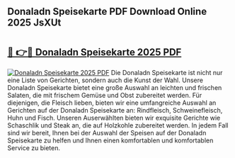 ## Donaladn Speisekarte PDF Download Online 2025 JsXUt

# <h2><a href="http://gcasd3i.nevu.top/?p=Donaladn+Speisekarte">🔗 👉🔴 Donaladn Speisekarte 2025 PDF</a></h2>

[![Donaladn Speisekarte 2025 PDF](https://i.imgur.com/dBaPXMq.png)](http://gcasd3i.nevu.top/?p=Donaladn+Speisekarte)
Die Donaladn Speisekarte ist nicht nur eine Liste von Gerichten, sondern auch die Kunst der Wahl. Unsere Donaladn Speisekarte bietet eine große Auswahl an leichten und frischen Salaten, die mit frischem Gemüse und Obst zubereitet werden. Für diejenigen, die Fleisch lieben, bieten wir eine umfangreiche Auswahl an Gerichten auf der Donaladn Speisekarte an: Rindfleisch, Schweinefleisch, Huhn und Fisch. Unseren Auserwählten bieten wir exquisite Gerichte wie Schaschlik und Steak an, die auf Holzkohle zubereitet werden. In jedem Fall sind wir bereit, Ihnen bei der Auswahl der Speisen auf der Donaladn Speisekarte zu helfen und Ihnen einen komfortablen und komfortablen Service zu bieten.
